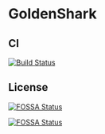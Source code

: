 # GoldenShark

## CI

[![Build Status](https://travis-ci.org/jiangtianyu2009/GoldenShark.svg?branch=develop)](https://travis-ci.org/jiangtianyu2009/GoldenShark)

## License

[![FOSSA Status](https://app.fossa.io/api/projects/git%2Bgithub.com%2Fjiangtianyu2009%2FGoldenShark.svg?type=shield)](https://app.fossa.io/projects/git%2Bgithub.com%2Fjiangtianyu2009%2FGoldenShark?ref=badge_shield)

[![FOSSA Status](https://app.fossa.io/api/projects/git%2Bgithub.com%2Fjiangtianyu2009%2FGoldenShark.svg?type=large)](https://app.fossa.io/projects/git%2Bgithub.com%2Fjiangtianyu2009%2FGoldenShark?ref=badge_large)
